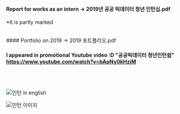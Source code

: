 

#### Report for works as an intern -> 2019년 공공 빅데이터 청년 인턴십.pdf


*It is partly marked


<br>
#### Portfolio on 2019 -> 2019 포트폴리오.pdf

<br>

#### I appeared in promotional Youtube video :D "공공빅데이터 청년인턴쉽" https://www.youtube.com/watch?v=bApNy0kHzjM


<br><br>


![인턴 in english](https://user-images.githubusercontent.com/61492320/123511076-37998080-d6ba-11eb-83e9-ca925cb5aa1b.PNG)


![인턴 이미지](https://user-images.githubusercontent.com/61492320/123510881-f18fed00-d6b8-11eb-973b-a7ba78c87508.PNG)
